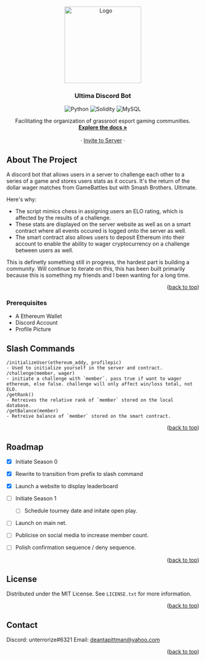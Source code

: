 <!-- Improved compatibility of back to top link: See: https://github.com/othneildrew/Best-README-Template/pull/73 -->
<a name="readme-top"></a>
<!--
*** Thanks for checking out the Best-README-Template. If you have a suggestion
*** that would make this better, please fork the repo and create a pull request
*** or simply open an issue with the tag "enhancement".
*** Don't forget to give the project a star!
*** Thanks again! Now go create something AMAZING! :D
-->



<!-- PROJECT SHIELDS -->
<!--
*** I'm using markdown "reference style" links for readability.
*** Reference links are enclosed in brackets [ ] instead of parentheses ( ).
*** See the bottom of this document for the declaration of the reference variables
*** for contributors-url, forks-url, etc. This is an optional, concise syntax you may use.
*** https://www.markdownguide.org/basic-syntax/#reference-style-links
-->




<!-- PROJECT LOGO -->
<br />
<div align="center">
  <a href="https://github.com/othneildrew/Best-README-Template">
    <img src="https://imgur.com/G3c0e8w.jpeg" alt="Logo" width="200" height="200">
  </a>

  <h3 align="center">Ultima Discord Bot</h3>

![Python]
![Solidity]
![MySQL]

  <p align="center">
    Facilitating the organization of grassroot esport gaming communities.
    <br />
    <a href="https://github.com/dtpittman7/discord-wagers"><strong>Explore the docs »</strong></a>
    <br />
    <br />
    · <a href="https://discord.gg/A5Y5dXNheH">Invite to Server</a>
    ·
    
  </p>
</div>




<!-- ABOUT THE PROJECT -->
## About The Project

A discord bot that allows users in a server to challenge each other to a series of a game and stores users stats as it occurs. It's the return of the dollar wager matches from GameBattles but with Smash Brothers. Ultimate. 

Here's why:
* The script mimics chess in assigning users an ELO rating, which is affected by the results of a challenge.
* These stats are displayed on the server website as well as on a smart contract where all events occured is logged onto the server as well.
* The smart contract also allows users to deposit Ethereum into their account to enable the ability to wager cryptocurrency on a challenge between users as well. 

This is definetly something still in progress, the hardest part is building a community. Will continue to iterate on this, this has been built primarily because this is something my friends and I been wanting for a long time.


<p align="right">(<a href="#readme-top">back to top</a>)</p>


### Prerequisites

* A Ethereum Wallet
* Discord Account
* Profile Picture

## Slash Commands

    /initializeUser(ethereum_addy, profilepic)
    - Used to initialize yourself in the server and contract.
    /challenge(member, wager)
    - initiate a challenge with `member`. pass true if want to wager ethereum, else false. challenge will only affect win/loss total, not ELO.
    /getRank()
    - Retreives the relative rank of `member` stored on the local database.
    /getBalance(member)
    - Retreive balance of `member` stored on the smart contract.


<p align="right">(<a href="#readme-top">back to top</a>)</p>



<!-- ROADMAP -->
## Roadmap

- [x] Initiate Season 0
- [x] Rewrite to transition from prefix to slash command
- [x] Launch a website to display leaderboard
- [ ] Initiate Season 1
  - [ ] Schedule tourney date and initate open play.
- [ ] Launch on main net.
- [ ] Publicise on social media to increase member count.
- [ ] Polish confirmation sequence / deny sequence.



<p align="right">(<a href="#readme-top">back to top</a>)</p>





<!-- LICENSE -->
## License

Distributed under the MIT License. See `LICENSE.txt` for more information.

<p align="right">(<a href="#readme-top">back to top</a>)</p>



<!-- CONTACT -->
## Contact

Discord: unterrorize#6321
Email: deantapittman@yahoo.com


<p align="right">(<a href="#readme-top">back to top</a>)</p>


<!-- MARKDOWN LINKS & IMAGES -->
<!-- https://www.markdownguide.org/basic-syntax/#reference-style-links -->
[contributors-shield]: https://img.shields.io/github/contributors/othneildrew/Best-README-Template.svg?style=for-the-badge
[contributors-url]: https://github.com/othneildrew/Best-README-Template/graphs/contributors
[forks-shield]: https://img.shields.io/github/forks/othneildrew/Best-README-Template.svg?style=for-the-badge
[forks-url]: https://github.com/othneildrew/Best-README-Template/network/members
[stars-shield]: https://img.shields.io/github/stars/othneildrew/Best-README-Template.svg?style=for-the-badge
[stars-url]: https://github.com/othneildrew/Best-README-Template/stargazers
[issues-shield]: https://img.shields.io/github/issues/othneildrew/Best-README-Template.svg?style=for-the-badge
[issues-url]: https://github.com/othneildrew/Best-README-Template/issues
[license-shield]: https://img.shields.io/github/license/othneildrew/Best-README-Template.svg?style=for-the-badge
[license-url]: https://github.com/othneildrew/Best-README-Template/blob/master/LICENSE.txt
[linkedin-shield]: https://img.shields.io/badge/-LinkedIn-black.svg?style=for-the-badge&logo=linkedin&colorB=555
[linkedin-url]: https://linkedin.com/in/othneildrew
[product-screenshot]: images/screenshot.png

[Python]: https://img.shields.io/badge/Python-3.8-yellow
[Solidity]: https://img.shields.io/badge/Solidity-0.8.17-blue
[MySQL]: https://img.shields.io/badge/MySQL----green


[React.js]: https://img.shields.io/badge/React-20232A?style=for-the-badge&logo=react&logoColor=61DAFB
[React-url]: https://reactjs.org/
[Vue.js]: https://img.shields.io/badge/Vue.js-35495E?style=for-the-badge&logo=vuedotjs&logoColor=4FC08D
[Vue-url]: https://vuejs.org/
[Angular.io]: https://img.shields.io/badge/Angular-DD0031?style=for-the-badge&logo=angular&logoColor=white
[Angular-url]: https://angular.io/
[Svelte.dev]: https://img.shields.io/badge/Svelte-4A4A55?style=for-the-badge&logo=svelte&logoColor=FF3E00
[Svelte-url]: https://svelte.dev/
[Laravel.com]: https://img.shields.io/badge/Laravel-FF2D20?style=for-the-badge&logo=laravel&logoColor=white
[Laravel-url]: https://laravel.com
[Bootstrap.com]: https://img.shields.io/badge/Bootstrap-563D7C?style=for-the-badge&logo=bootstrap&logoColor=white
[Bootstrap-url]: https://getbootstrap.com
[JQuery.com]: https://img.shields.io/badge/jQuery-0769AD?style=for-the-badge&logo=jquery&logoColor=white
[JQuery-url]: https://jquery.com 

